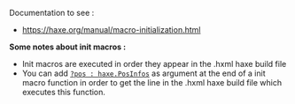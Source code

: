 Documentation to see :
- https://haxe.org/manual/macro-initialization.html

**Some notes about init macros :**

- Init macros are executed in order they appear in the .hxml haxe build file
- You can add [`?pos : haxe.PosInfos`](https://api.haxe.org/haxe/PosInfos.html) as argument at the end of a init macro function in order to get the line in the .hxml haxe build file which executes this function.

